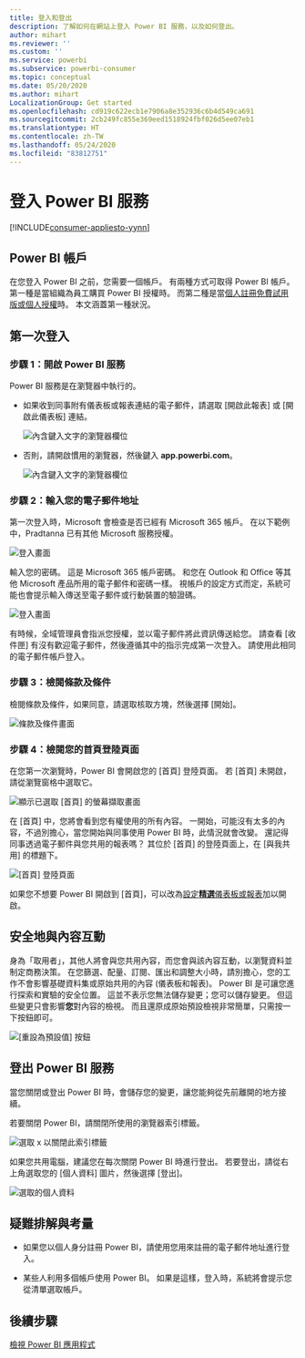 ```yaml
---
title: 登入和登出
description: 了解如何在網站上登入 Power BI 服務，以及如何登出。
author: mihart
ms.reviewer: ''
ms.custom: ''
ms.service: powerbi
ms.subservice: powerbi-consumer
ms.topic: conceptual
ms.date: 05/20/2020
ms.author: mihart
LocalizationGroup: Get started
ms.openlocfilehash: cd919c622ecb1e7906a8e352936c6b4d549ca691
ms.sourcegitcommit: 2cb249fc855e369eed1518924fbf026d5ee07eb1
ms.translationtype: HT
ms.contentlocale: zh-TW
ms.lasthandoff: 05/24/2020
ms.locfileid: "83812751"
---
```

# <a name="sign-in-to-power-bi-service"></a>登入 Power BI 服務

[!INCLUDE[consumer-appliesto-yynn](../includes/consumer-appliesto-yynn.md)]

## <a name="power-bi-accounts"></a>Power BI 帳戶
在您登入 Power BI 之前，您需要一個帳戶。 有兩種方式可取得 Power BI 帳戶。 第一種是當組織為員工購買 Power BI 授權時。 而第二種是當[個人註冊免費試用版或個人授權](../fundamentals/service-self-service-signup-for-power-bi.md)時。 本文涵蓋第一種狀況。

## <a name="sign-in-for-the-first-time"></a>第一次登入

### <a name="step-1-open-the-power-bi-service"></a>步驟 1：開啟 Power BI 服務
Power BI 服務是在瀏覽器中執行的。 

- 如果收到同事附有儀表板或報表連結的電子郵件，請選取 [開啟此報表] 或 [開啟此儀表板] 連結。

    ![內含鍵入文字的瀏覽器欄位](media/end-user-sign-in/power-bi-share.png)    

- 否則，請開啟慣用的瀏覽器，然後鍵入 **app.powerbi.com**。

    ![內含鍵入文字的瀏覽器欄位](media/end-user-sign-in/power-bi-sign-in.png)    


### <a name="step-2-type-your-email-address"></a>步驟 2：輸入您的電子郵件地址
第一次登入時，Microsoft 會檢查是否已經有 Microsoft 365 帳戶。 在以下範例中，Pradtanna 已有其他 Microsoft 服務授權。 

![登入畫面](media/end-user-sign-in/power-bi-already.png)

輸入您的密碼。 這是 Microsoft 365 帳戶密碼。 和您在 Outlook 和 Office 等其他 Microsoft 產品所用的電子郵件和密碼一樣。  視帳戶的設定方式而定，系統可能也會提示輸入傳送至電子郵件或行動裝置的驗證碼。   

![登入畫面](media/end-user-sign-in/power-bi-pass.png)

有時候，全域管理員會指派您授權，並以電子郵件將此資訊傳送給您。 請查看 [收件匣] 有沒有歡迎電子郵件，然後遵循其中的指示完成第一次登入。 請使用此相同的電子郵件帳戶登入。 
 
### <a name="step-3-review-the-terms-and-conditions"></a>步驟 3：檢閱條款及條件
檢閱條款及條件，如果同意，請選取核取方塊，然後選擇 [開始]。

![條款及條件畫面](media/end-user-sign-in/power-bi-term.png)



### <a name="step-4-review-your-home-landing-page"></a>步驟 4：檢閱您的首頁登陸頁面
在您第一次瀏覽時，Power BI 會開啟您的 [首頁] 登陸頁面。 若 [首頁] 未開啟，請從瀏覽窗格中選取它。 

![顯示已選取 [首頁] 的螢幕擷取畫面](media/end-user-sign-in/power-bi-home-selected.png)

在 [首頁] 中，您將會看到您有權使用的所有內容。 一開始，可能沒有太多的內容，不過別擔心，當您開始與同事使用 Power BI 時，此情況就會改變。 還記得同事透過電子郵件與您共用的報表嗎？ 其位於 [首頁] 的登陸頁面上，在 [與我共用] 的標題下。

![[首頁] 登陸頁面](media/end-user-sign-in/power-bi-home.png)

如果您不想要 Power BI 開啟到 [首頁]，可以改為[設定**精選**儀表板或報表](end-user-featured.md)加以開啟。 

## <a name="safely-interact-with-content"></a>安全地與內容互動
身為「取用者」，其他人將會與您共用內容，而您會與該內容互動，以瀏覽資料並制定商務決策。  在您篩選、配量、訂閱、匯出和調整大小時，請別擔心，您的工作不會影響基礎資料集或原始共用的內容 (儀表板和報表)。 Power BI 是可讓您進行探索和實驗的安全位置。 這並不表示您無法儲存變更；您可以儲存變更。 但這些變更只會影響**您**對內容的檢視。 而且還原成原始預設檢視非常簡單，只需按一下按鈕即可。

![[重設為預設值] 按鈕](media/end-user-sign-in/power-bi-reset.png)

## <a name="sign-out-of-the-power-bi-service"></a>登出 Power BI 服務
當您關閉或登出 Power BI 時，會儲存您的變更，讓您能夠從先前離開的地方接續。

若要關閉 Power BI，請關閉所使用的瀏覽器索引標籤。 

![選取 x 以關閉此索引標籤](media/end-user-sign-in/power-bi-close.png) 

如果您共用電腦，建議您在每次關閉 Power BI 時進行登出。  若要登出，請從右上角選取您的 [個人資料] 圖片，然後選擇 [登出]。  

![選取的個人資料](media/end-user-sign-in/power-bi-sign-out.png) 

## <a name="troubleshooting-and-considerations"></a>疑難排解與考量
- 如果您以個人身分註冊 Power BI，請使用您用來註冊的電子郵件地址進行登入。

- 某些人利用多個帳戶使用 Power BI。 如果是這樣，登入時，系統將會提示您從清單選取帳戶。 

## <a name="next-steps"></a>後續步驟
[檢視 Power BI 應用程式](end-user-app-view.md)
